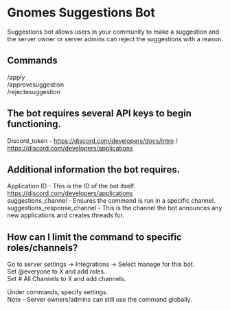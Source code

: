 # Gnomes Suggestions Bot
Suggestions bot allows users in your community to make a suggestion and the server owner or server admins can reject the suggestions with a reason.

Commands
--------------------------
/apply <br />
/approvesuggestion <br />
/rejectesuggestion <br />

The bot requires several API keys to begin functioning.
--------------------------
Discord_token - https://discord.com/developers/docs/intro / https://discord.com/developers/applications <br />

Additional information the bot requires.
--------------------------
Application ID - This is the ID of the bot itself. https://discord.com/developers/applications <br />
suggestions_channel - Ensures the command is run in a specific channel.<br />
suggestions_response_channel - This is the channel the bot announces any new applications and creates threads for.<br />

How can I limit the command to specific roles/channels?
--------------------------
Go to server settings -> Integrations -> Select manage for this bot.<br />
Set @everyone to X and add roles.<br />
Set # All Channels to X and add channels.<br />

Under commands, specify settings.<br />
Note - Server owners/admins can still use the command globally.<br />
